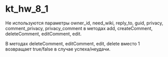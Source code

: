 # kt_hw_8_1
Не используются параметры owner_id, need_wiki, reply_to, guid, privacy, comment_privacy, privacy_comment в методах add,
createComment, deleteComment, editComment, edit.

В методах deleteComment, editComment, edit, delete вместо 1 возвращает true/false в случае успеха/неудачи.
